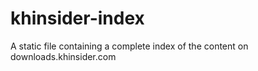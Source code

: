 # khinsider-index
A static file containing a complete index of the content on downloads.khinsider.com
